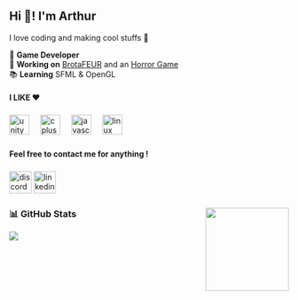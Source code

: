 <h2 align="left">Hi 👋! I'm Arthur</h2>

<p> I love coding and making cool stuffs 🥷  </p>


👾 **Game Developer**  <br> 
🔭 **Working on** [BrotaFEUR](https://github.com/LePeruvienn/brotaFEUR) and an [Horror Game](https://github.com/LePeruvienn/horror-game-2025) <br> 
📚 **Learning** SFML & OpenGL <br>   


<h4 align="left">I LIKE ❤️</h4>

###

<div align="left">
  <img src="https://cdn.jsdelivr.net/gh/devicons/devicon/icons/unity/unity-original.svg" height="36" alt="unity logo"  />
  <img width="12" />
  <img src="https://cdn.jsdelivr.net/gh/devicons/devicon/icons/cplusplus/cplusplus-original.svg" height="36" alt="cplusplus logo"  />
  <img width="12" />
  <img src="https://cdn.jsdelivr.net/gh/devicons/devicon/icons/javascript/javascript-original.svg" height="36" alt="javascript logo"  />
  <img width="12" />
  <img src="https://cdn.jsdelivr.net/gh/devicons/devicon/icons/linux/linux-original.svg" height="36" alt="linux logo"  />
</div>

###

<h4 align="left">Feel free to contact me for anything !</h4>

###

<div align="left">
  <img src="https://img.shields.io/static/v1?message=@leperuvien&logo=discord&label=&color=7289DA&logoColor=white&labelColor=&style=for-the-badge" height="40" alt="discord logo"  />
  <a href="https://www.linkedin.com/in/arthur-pinel-dev/" target="_blank">
    <img src="https://img.shields.io/static/v1?message=LinkedIn&logo=linkedin&label=&color=0077B5&logoColor=white&labelColor=&style=for-the-badge" height="40" alt="linkedin logo"  />
  </a>
</div>

###

<img align="right" height="150" src="http://orig05.deviantart.net/725b/f/2016/348/3/9/gif___frisk_walk_undertale_1024x600px_transparent_by_lulrik-darmhhm.gif"  />

###

### 📊 GitHub Stats
![](https://github-readme-streak-stats.herokuapp.com/?user=LePeruvienn&theme=dark&hide_border=false)<br/>
